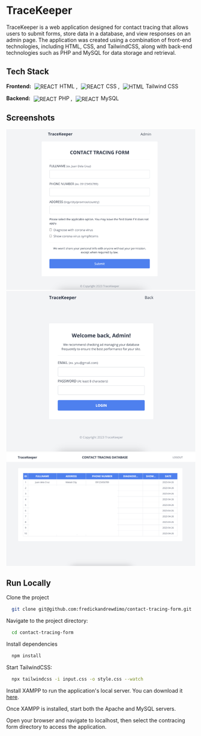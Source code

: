 # TraceKeeper

TraceKeeper is a web application designed for contact tracing that allows users to submit forms, store data in a database, and view responses on an admin page. The application was created using a combination of front-end technologies, including HTML, CSS, and TailwindCSS, along with back-end technologies such as PHP and MySQL for data storage and retrieval.
<br/>

## Tech Stack

**Frontend:** <img align="center" alt="REACT" width="26px" src="https://cdn.jsdelivr.net/gh/devicons/devicon/icons/html5/html5-original.svg" style="padding-right:5px; padding-left:5px" />HTML , <img align="center" alt="REACT" width="26px" src="https://cdn.jsdelivr.net/gh/devicons/devicon/icons/css3/css3-original.svg" style="padding-right:5px; padding-left:5px" />CSS , <img align="center" alt="HTML" width="26px" src="https://cdn.jsdelivr.net/gh/devicons/devicon/icons/tailwindcss/tailwindcss-plain.svg" style="padding-right:5px; padding-left:5px" />Tailwind CSS

**Backend:** <img align="center" alt="REACT" width="26px" src="https://cdn.jsdelivr.net/gh/devicons/devicon/icons/php/php-original.svg" style="padding-right:5px; padding-left:5px" />PHP , <img align="center" alt="REACT" width="26px" src="https://cdn.jsdelivr.net/gh/devicons/devicon/icons/mysql/mysql-original-wordmark.svg" style="padding-right:5px; padding-left:5px" />MySQL
<br/>

## Screenshots

![Form Screenshot](https://github.com/fredickandrewdimo/contact-tracing-form/blob/main/assets/form-page.png)
![Login Screenshot](https://github.com/fredickandrewdimo/contact-tracing-form/blob/main/assets/login-page.png)
![Admin Screenshot](https://github.com/fredickandrewdimo/contact-tracing-form/blob/main/assets/admin-page.png)
<br/>

## Run Locally

Clone the project

```bash
  git clone git@github.com:fredickandrewdimo/contact-tracing-form.git

```

Navigate to the project directory:

```bash
  cd contact-tracing-form
```

Install dependencies

```bash
  npm install
```

Start TailwindCSS:

```bash
  npx tailwindcss -i input.css -o style.css --watch
```

Install XAMPP to run the application's local server. You can download it [here](https://www.apachefriends.org/download.html).

Once XAMPP is installed, start both the Apache and MySQL servers.

Open your browser and navigate to localhost, then select the contracing form directory to access the application.

<br/>

